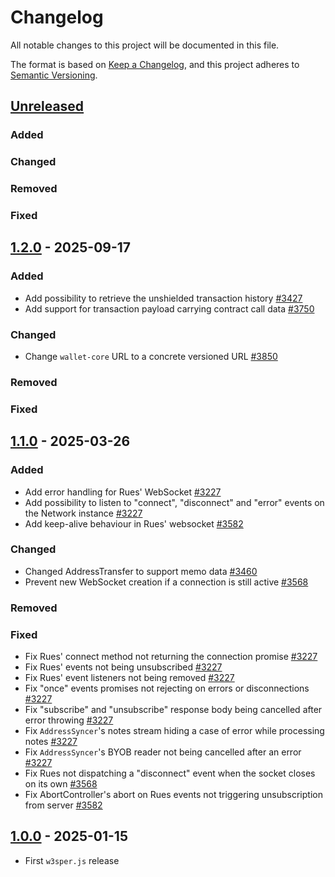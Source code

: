 # Changelog

All notable changes to this project will be documented in this file.

The format is based on [Keep a Changelog](https://keepachangelog.com/en/1.0.0/),
and this project adheres to [Semantic Versioning](https://semver.org/spec/v2.0.0.html).

## [Unreleased]

### Added

### Changed

### Removed

### Fixed

## [1.2.0] - 2025-09-17

### Added

- Add possibility to retrieve the unshielded transaction history [#3427]
- Add support for transaction payload carrying contract call data [#3750]

### Changed

- Change `wallet-core` URL to a concrete versioned URL [#3850]

### Removed

### Fixed

## [1.1.0] - 2025-03-26

### Added

- Add error handling for Rues' WebSocket [#3227]
- Add possibility to listen to "connect", "disconnect" and "error" events on the Network instance [#3227]
- Add keep-alive behaviour in Rues' websocket [#3582]

### Changed

- Changed AddressTransfer to support memo data [#3460]
- Prevent new WebSocket creation if a connection is still active [#3568]

### Removed

### Fixed

- Fix Rues' connect method not returning the connection promise [#3227]
- Fix Rues' events not being unsubscribed [#3227]
- Fix Rues' event listeners not being removed [#3227]
- Fix "once" events promises not rejecting on errors or disconnections [#3227]
- Fix "subscribe" and "unsubscribe" response body being cancelled after error throwing [#3227]
- Fix `AddressSyncer`'s notes stream hiding a case of error while processing notes [#3227]
- Fix `AddressSyncer`'s BYOB reader not being cancelled after an error [#3227]
- Fix Rues not dispatching a "disconnect" event when the socket closes on its own [#3568]
- Fix AbortController's abort on Rues events not triggering unsubscription from server [#3582]

## [1.0.0] - 2025-01-15

- First `w3sper.js` release

<!-- ISSUES -->

[#3227]: https://github.com/dusk-network/rusk/issues/3227
[#3460]: https://github.com/dusk-network/rusk/issues/3460
[#3568]: https://github.com/dusk-network/rusk/issues/3568
[#3582]: https://github.com/dusk-network/rusk/issues/3582
[#3427]: https://github.com/dusk-network/rusk/issues/3427
[#3750]: https://github.com/dusk-network/rusk/issues/3750
[#3850]: https://github.com/dusk-network/rusk/issues/3850

<!-- VERSIONS -->

[Unreleased]: https://github.com/dusk-network/rusk/compare/w3sper-v.0.1.0...HEAD
[1.2.0]: https://github.com/dusk-network/rusk/tree/w3sper-v.1.2.0
[1.1.0]: https://github.com/dusk-network/rusk/tree/w3sper-v.1.1.0
[1.0.0]: https://github.com/dusk-network/rusk/tree/w3sper-v.0.1.0
